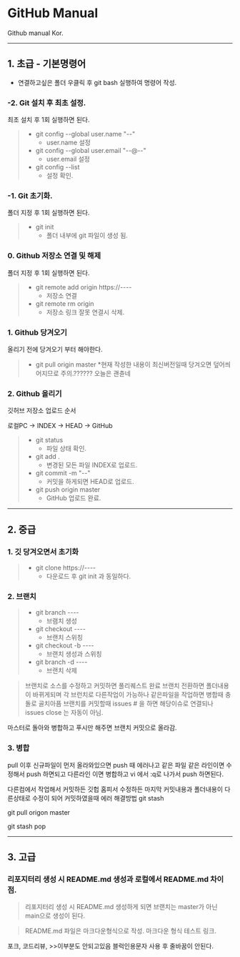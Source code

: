 # GitHub Manual
Github manual Kor.
* * *
## 1. 초급 - 기본명령어
* 연결하고싶은 폴더 우클릭 후 git bash 실행하여 명령어 작성.

### -2. Git 설치 후 최초 설정.
최초 설치 후 1회 실행하면 된다.

>* git config --global user.name "--"
>	* user.name 설정
>* git config --global user.email "--@--"
>	* user.email 설정
>* git config --list
>	* 설정 확인.

### -1. Git 초기화.
폴더 지정 후 1회 실행하면 된다.

>* git init
>	* 폴더 내부에 git 파일이 생성 됨.

### 0. Github 저장소 연결 및 해제
폴더 지정 후 1회 실행하면 된다.

>* git remote add origin https://----
>	* 저장소 연결
>* git remote rm origin
>	* 저장소 링크 잘못 연결시 삭제.

### 1. Github 당겨오기
올리기 전에 당겨오기 부터 해야한다.
>* git pull origin master
>	*현재 작성한 내용이 최신버전일때 당겨오면 덮어씌어지므로 주의.?????? 오늘은 괜츈네

### 2. Github 올리기
깃허브 저장소 업로드 순서

로컬PC -> INDEX -> HEAD -> GitHub
>* git status
>	* 파일 상태 확인.
>* git add .
>	* 변경된 모든 파일 INDEX로 업로드.
>* git commit -m "--"
>	* 커밋을 하게되면 HEAD로 업로드.
>* git push origin master
>	* GitHub 업로드 완료.

* * *
## 2. 중급
### 1. 깃 당겨오면서 초기화
>* git clone https://----
>	* 다운로드 후 git init 과 동일하다.

### 2. 브랜치
>* git branch ----
>	* 브램치 생성
>* git checkout ----
>	* 브랜치 스위칭
>* git checkout -b ----
>	* 브랜치 생성과 스위칭
>* git branch -d ----
>	* 브랜치 삭제

>브랜치로 소스를 수정하고 커밋하면 풀리퀘스트 완료
>브랜치 전환하면 폴더내용이 바뀌게되며 각 브런치로 다른작업이 가능하나 같은파일을 작업하면 병합때 충돌로 골치아픔
>브랜치를 커밋할때 issues # 을 하면 해당이슈로 연결되나 issues close 는 자동이 아님.

마스터로 돌아와 병합하고
푸시만 해주면 브랜치 커밋으로 올라감.

### 3. 병합
pull 이후 신규파일이 먼저 올라와있으면
push 때 에러나고
같은 파일 같은 라인이면 수정해서 push 하면되고
다른라인 이면 병합하고 vi 에서 :q로 나가서 push 하면된다.

다른컴에서 작업해서 커밋하든 깃헙 홈피서 수정하든
마지막 커밋내용과 폴더내용이 다른상태로 수정이 되어 커밋하였을때
에러 해결방법
git stash

git pull origon master

git stash pop
* * *
## 3. 고급
### 리포지터리 생성 시 README.md 생성과 로컬에서 README.md 차이점.
> 리포지터리 생성 시 README.md 생성하게 되면 브랜치는 master가 아닌 main으로 생성이 된다.

> README.md 파일은 마크다운형식으로 작성.
> 마크다운 형식 테스트 링크.

포크, 코드리뷰, >>이부분도 안되고있음
블럭인용문자 사용 후 줄바꿈이 안된다.

